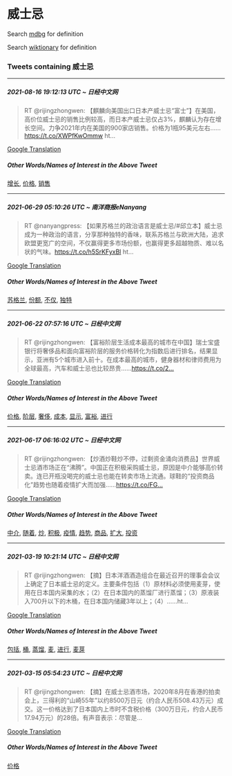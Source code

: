 # 威士忌

Search [mdbg](https://www.mdbg.net/chinese/dictionary?page=worddict&wdrst=0&wdqb=威士忌) for definition

Search [wiktionary](https://en.wiktionary.org/wiki/威士忌) for definition

### Tweets containing 威士忌

___
##### 2021-08-16 19:12:13 UTC ~ 日经中文网
> RT @rijingzhongwen: 【麒麟向美国出口日本产威士忌“富士”】在美国，高价位威士忌的销售比例较高，而日本产威士忌仅占3%，麒麟认为存在增长空间。力争2021年内在美国的900家店销售。价格为1瓶95美元左右……https://t.co/XWPfKwOmmw ht…

[Google Translation](https://translate.google.com/?hi=en&tab=TT&sl=zh-CN&tl=en&op=translate&text=RT+%40rijingzhongwen%3A+%E3%80%90%E9%BA%92%E9%BA%9F%E5%90%91%E7%BE%8E%E5%9B%BD%E5%87%BA%E5%8F%A3%E6%97%A5%E6%9C%AC%E4%BA%A7%E5%A8%81%E5%A3%AB%E5%BF%8C%E2%80%9C%E5%AF%8C%E5%A3%AB%E2%80%9D%E3%80%91%E5%9C%A8%E7%BE%8E%E5%9B%BD%EF%BC%8C%E9%AB%98%E4%BB%B7%E4%BD%8D%E5%A8%81%E5%A3%AB%E5%BF%8C%E7%9A%84%E9%94%80%E5%94%AE%E6%AF%94%E4%BE%8B%E8%BE%83%E9%AB%98%EF%BC%8C%E8%80%8C%E6%97%A5%E6%9C%AC%E4%BA%A7%E5%A8%81%E5%A3%AB%E5%BF%8C%E4%BB%85%E5%8D%A03%25%EF%BC%8C%E9%BA%92%E9%BA%9F%E8%AE%A4%E4%B8%BA%E5%AD%98%E5%9C%A8%E5%A2%9E%E9%95%BF%E7%A9%BA%E9%97%B4%E3%80%82%E5%8A%9B%E4%BA%892021%E5%B9%B4%E5%86%85%E5%9C%A8%E7%BE%8E%E5%9B%BD%E7%9A%84900%E5%AE%B6%E5%BA%97%E9%94%80%E5%94%AE%E3%80%82%E4%BB%B7%E6%A0%BC%E4%B8%BA1%E7%93%B695%E7%BE%8E%E5%85%83%E5%B7%A6%E5%8F%B3%E2%80%A6%E2%80%A6https%3A%2F%2Ft.co%2FXWPfKwOmmw+ht%E2%80%A6)
##### Other Words/Names of Interest in the Above Tweet
[增长](增长.md), [价格](价格.md), [销售](销售.md)
___
##### 2021-06-29 05:10:26 UTC ~ 南洋商报eNanyang
> RT @nanyangpress: 【如果苏格兰的政治语言是威士忌/#邱立本】威士忌成为一种政治的语言，分享那种独特的香味，联系苏格兰与欧洲大陆，追求欧盟更宽广的空间，不仅赢得更多市场份额，也赢得更多超越物质、难以名状的气味。https://t.co/h5SrKFyxBl ht…

[Google Translation](https://translate.google.com/?hi=en&tab=TT&sl=zh-CN&tl=en&op=translate&text=RT+%40nanyangpress%3A+%E3%80%90%E5%A6%82%E6%9E%9C%E8%8B%8F%E6%A0%BC%E5%85%B0%E7%9A%84%E6%94%BF%E6%B2%BB%E8%AF%AD%E8%A8%80%E6%98%AF%E5%A8%81%E5%A3%AB%E5%BF%8C%2F%23%E9%82%B1%E7%AB%8B%E6%9C%AC%E3%80%91%E5%A8%81%E5%A3%AB%E5%BF%8C%E6%88%90%E4%B8%BA%E4%B8%80%E7%A7%8D%E6%94%BF%E6%B2%BB%E7%9A%84%E8%AF%AD%E8%A8%80%EF%BC%8C%E5%88%86%E4%BA%AB%E9%82%A3%E7%A7%8D%E7%8B%AC%E7%89%B9%E7%9A%84%E9%A6%99%E5%91%B3%EF%BC%8C%E8%81%94%E7%B3%BB%E8%8B%8F%E6%A0%BC%E5%85%B0%E4%B8%8E%E6%AC%A7%E6%B4%B2%E5%A4%A7%E9%99%86%EF%BC%8C%E8%BF%BD%E6%B1%82%E6%AC%A7%E7%9B%9F%E6%9B%B4%E5%AE%BD%E5%B9%BF%E7%9A%84%E7%A9%BA%E9%97%B4%EF%BC%8C%E4%B8%8D%E4%BB%85%E8%B5%A2%E5%BE%97%E6%9B%B4%E5%A4%9A%E5%B8%82%E5%9C%BA%E4%BB%BD%E9%A2%9D%EF%BC%8C%E4%B9%9F%E8%B5%A2%E5%BE%97%E6%9B%B4%E5%A4%9A%E8%B6%85%E8%B6%8A%E7%89%A9%E8%B4%A8%E3%80%81%E9%9A%BE%E4%BB%A5%E5%90%8D%E7%8A%B6%E7%9A%84%E6%B0%94%E5%91%B3%E3%80%82https%3A%2F%2Ft.co%2Fh5SrKFyxBl+ht%E2%80%A6)
##### Other Words/Names of Interest in the Above Tweet
[苏格兰](苏格兰.md), [份额](份额.md), [不仅](不仅.md), [独特](独特.md)
___
##### 2021-06-22 07:57:16 UTC ~ 日经中文网
> RT @rijingzhongwen: 【富裕阶层生活成本最高的城市在中国】瑞士宝盛银行将奢侈品和面向富裕阶层的服务价格转化为指数后进行排名，结果显示，亚洲有5个城市进入前十。在成本最高的城市，健身器材和律师费用为全球最高，汽车和威士忌也比较昂贵……https://t.co/2…

[Google Translation](https://translate.google.com/?hi=en&tab=TT&sl=zh-CN&tl=en&op=translate&text=RT+%40rijingzhongwen%3A+%E3%80%90%E5%AF%8C%E8%A3%95%E9%98%B6%E5%B1%82%E7%94%9F%E6%B4%BB%E6%88%90%E6%9C%AC%E6%9C%80%E9%AB%98%E7%9A%84%E5%9F%8E%E5%B8%82%E5%9C%A8%E4%B8%AD%E5%9B%BD%E3%80%91%E7%91%9E%E5%A3%AB%E5%AE%9D%E7%9B%9B%E9%93%B6%E8%A1%8C%E5%B0%86%E5%A5%A2%E4%BE%88%E5%93%81%E5%92%8C%E9%9D%A2%E5%90%91%E5%AF%8C%E8%A3%95%E9%98%B6%E5%B1%82%E7%9A%84%E6%9C%8D%E5%8A%A1%E4%BB%B7%E6%A0%BC%E8%BD%AC%E5%8C%96%E4%B8%BA%E6%8C%87%E6%95%B0%E5%90%8E%E8%BF%9B%E8%A1%8C%E6%8E%92%E5%90%8D%EF%BC%8C%E7%BB%93%E6%9E%9C%E6%98%BE%E7%A4%BA%EF%BC%8C%E4%BA%9A%E6%B4%B2%E6%9C%895%E4%B8%AA%E5%9F%8E%E5%B8%82%E8%BF%9B%E5%85%A5%E5%89%8D%E5%8D%81%E3%80%82%E5%9C%A8%E6%88%90%E6%9C%AC%E6%9C%80%E9%AB%98%E7%9A%84%E5%9F%8E%E5%B8%82%EF%BC%8C%E5%81%A5%E8%BA%AB%E5%99%A8%E6%9D%90%E5%92%8C%E5%BE%8B%E5%B8%88%E8%B4%B9%E7%94%A8%E4%B8%BA%E5%85%A8%E7%90%83%E6%9C%80%E9%AB%98%EF%BC%8C%E6%B1%BD%E8%BD%A6%E5%92%8C%E5%A8%81%E5%A3%AB%E5%BF%8C%E4%B9%9F%E6%AF%94%E8%BE%83%E6%98%82%E8%B4%B5%E2%80%A6%E2%80%A6https%3A%2F%2Ft.co%2F2%E2%80%A6)
##### Other Words/Names of Interest in the Above Tweet
[价格](价格.md), [阶层](阶层.md), [奢侈](奢侈.md), [成本](成本.md), [显示](显示.md), [富裕](富裕.md), [进行](进行.md)
___
##### 2021-06-17 06:16:02 UTC ~ 日经中文网
> RT @rijingzhongwen: 【炒酒炒鞋炒不停，过剩资金涌向消费品】世界威士忌酒市场正在“沸腾”。中国正在积极采购威士忌，原因是中介能够高价转卖。连已开瓶没喝完的威士忌也能在转卖市场上流通。球鞋的“投资商品化”趋势也随着疫情扩大而加强……https://t.co/FG…

[Google Translation](https://translate.google.com/?hi=en&tab=TT&sl=zh-CN&tl=en&op=translate&text=RT+%40rijingzhongwen%3A+%E3%80%90%E7%82%92%E9%85%92%E7%82%92%E9%9E%8B%E7%82%92%E4%B8%8D%E5%81%9C%EF%BC%8C%E8%BF%87%E5%89%A9%E8%B5%84%E9%87%91%E6%B6%8C%E5%90%91%E6%B6%88%E8%B4%B9%E5%93%81%E3%80%91%E4%B8%96%E7%95%8C%E5%A8%81%E5%A3%AB%E5%BF%8C%E9%85%92%E5%B8%82%E5%9C%BA%E6%AD%A3%E5%9C%A8%E2%80%9C%E6%B2%B8%E8%85%BE%E2%80%9D%E3%80%82%E4%B8%AD%E5%9B%BD%E6%AD%A3%E5%9C%A8%E7%A7%AF%E6%9E%81%E9%87%87%E8%B4%AD%E5%A8%81%E5%A3%AB%E5%BF%8C%EF%BC%8C%E5%8E%9F%E5%9B%A0%E6%98%AF%E4%B8%AD%E4%BB%8B%E8%83%BD%E5%A4%9F%E9%AB%98%E4%BB%B7%E8%BD%AC%E5%8D%96%E3%80%82%E8%BF%9E%E5%B7%B2%E5%BC%80%E7%93%B6%E6%B2%A1%E5%96%9D%E5%AE%8C%E7%9A%84%E5%A8%81%E5%A3%AB%E5%BF%8C%E4%B9%9F%E8%83%BD%E5%9C%A8%E8%BD%AC%E5%8D%96%E5%B8%82%E5%9C%BA%E4%B8%8A%E6%B5%81%E9%80%9A%E3%80%82%E7%90%83%E9%9E%8B%E7%9A%84%E2%80%9C%E6%8A%95%E8%B5%84%E5%95%86%E5%93%81%E5%8C%96%E2%80%9D%E8%B6%8B%E5%8A%BF%E4%B9%9F%E9%9A%8F%E7%9D%80%E7%96%AB%E6%83%85%E6%89%A9%E5%A4%A7%E8%80%8C%E5%8A%A0%E5%BC%BA%E2%80%A6%E2%80%A6https%3A%2F%2Ft.co%2FFG%E2%80%A6)
##### Other Words/Names of Interest in the Above Tweet
[中介](中介.md), [随着](随着.md), [炒](炒.md), [积极](积极.md), [疫情](疫情.md), [趋势](趋势.md), [商品](商品.md), [扩大](扩大.md), [投资](投资.md)
___
##### 2021-03-19 10:21:14 UTC ~ 日经中文网
> RT @rijingzhongwen: 【摘】日本洋酒酒造组合在最近召开的理事会会议上确定了日本威士忌的定义。主要条件包括（1）原材料必须使用麦芽，使用在日本国内采集的水；（2）在日本国内的蒸馏厂进行蒸馏；（3）原液装入700升以下的木桶，在日本国内储藏3年以上；（4）……ht…

[Google Translation](https://translate.google.com/?hi=en&tab=TT&sl=zh-CN&tl=en&op=translate&text=RT+%40rijingzhongwen%3A+%E3%80%90%E6%91%98%E3%80%91%E6%97%A5%E6%9C%AC%E6%B4%8B%E9%85%92%E9%85%92%E9%80%A0%E7%BB%84%E5%90%88%E5%9C%A8%E6%9C%80%E8%BF%91%E5%8F%AC%E5%BC%80%E7%9A%84%E7%90%86%E4%BA%8B%E4%BC%9A%E4%BC%9A%E8%AE%AE%E4%B8%8A%E7%A1%AE%E5%AE%9A%E4%BA%86%E6%97%A5%E6%9C%AC%E5%A8%81%E5%A3%AB%E5%BF%8C%E7%9A%84%E5%AE%9A%E4%B9%89%E3%80%82%E4%B8%BB%E8%A6%81%E6%9D%A1%E4%BB%B6%E5%8C%85%E6%8B%AC%EF%BC%881%EF%BC%89%E5%8E%9F%E6%9D%90%E6%96%99%E5%BF%85%E9%A1%BB%E4%BD%BF%E7%94%A8%E9%BA%A6%E8%8A%BD%EF%BC%8C%E4%BD%BF%E7%94%A8%E5%9C%A8%E6%97%A5%E6%9C%AC%E5%9B%BD%E5%86%85%E9%87%87%E9%9B%86%E7%9A%84%E6%B0%B4%EF%BC%9B%EF%BC%882%EF%BC%89%E5%9C%A8%E6%97%A5%E6%9C%AC%E5%9B%BD%E5%86%85%E7%9A%84%E8%92%B8%E9%A6%8F%E5%8E%82%E8%BF%9B%E8%A1%8C%E8%92%B8%E9%A6%8F%EF%BC%9B%EF%BC%883%EF%BC%89%E5%8E%9F%E6%B6%B2%E8%A3%85%E5%85%A5700%E5%8D%87%E4%BB%A5%E4%B8%8B%E7%9A%84%E6%9C%A8%E6%A1%B6%EF%BC%8C%E5%9C%A8%E6%97%A5%E6%9C%AC%E5%9B%BD%E5%86%85%E5%82%A8%E8%97%8F3%E5%B9%B4%E4%BB%A5%E4%B8%8A%EF%BC%9B%EF%BC%884%EF%BC%89%E2%80%A6%E2%80%A6ht%E2%80%A6)
##### Other Words/Names of Interest in the Above Tweet
[包括](包括.md), [桶](桶.md), [蒸馏](蒸馏.md), [麦](麦.md), [进行](进行.md), [麦芽](麦芽.md)
___
##### 2021-03-15 05:54:23 UTC ~ 日经中文网
> RT @rijingzhongwen: 【摘】在威士忌酒市场，2020年8月在香港的拍卖会上，三得利的“山崎55年”以约8500万日元（约合人民币508.43万元）成交。这一价格达到了日本国内上市时不含税价格（300万日元，约合人民币17.94万元）的28倍。有声音表示：尽管是…

[Google Translation](https://translate.google.com/?hi=en&tab=TT&sl=zh-CN&tl=en&op=translate&text=RT+%40rijingzhongwen%3A+%E3%80%90%E6%91%98%E3%80%91%E5%9C%A8%E5%A8%81%E5%A3%AB%E5%BF%8C%E9%85%92%E5%B8%82%E5%9C%BA%EF%BC%8C2020%E5%B9%B48%E6%9C%88%E5%9C%A8%E9%A6%99%E6%B8%AF%E7%9A%84%E6%8B%8D%E5%8D%96%E4%BC%9A%E4%B8%8A%EF%BC%8C%E4%B8%89%E5%BE%97%E5%88%A9%E7%9A%84%E2%80%9C%E5%B1%B1%E5%B4%8E55%E5%B9%B4%E2%80%9D%E4%BB%A5%E7%BA%A68500%E4%B8%87%E6%97%A5%E5%85%83%EF%BC%88%E7%BA%A6%E5%90%88%E4%BA%BA%E6%B0%91%E5%B8%81508.43%E4%B8%87%E5%85%83%EF%BC%89%E6%88%90%E4%BA%A4%E3%80%82%E8%BF%99%E4%B8%80%E4%BB%B7%E6%A0%BC%E8%BE%BE%E5%88%B0%E4%BA%86%E6%97%A5%E6%9C%AC%E5%9B%BD%E5%86%85%E4%B8%8A%E5%B8%82%E6%97%B6%E4%B8%8D%E5%90%AB%E7%A8%8E%E4%BB%B7%E6%A0%BC%EF%BC%88300%E4%B8%87%E6%97%A5%E5%85%83%EF%BC%8C%E7%BA%A6%E5%90%88%E4%BA%BA%E6%B0%91%E5%B8%8117.94%E4%B8%87%E5%85%83%EF%BC%89%E7%9A%8428%E5%80%8D%E3%80%82%E6%9C%89%E5%A3%B0%E9%9F%B3%E8%A1%A8%E7%A4%BA%EF%BC%9A%E5%B0%BD%E7%AE%A1%E6%98%AF%E2%80%A6)
##### Other Words/Names of Interest in the Above Tweet
[价格](价格.md)

